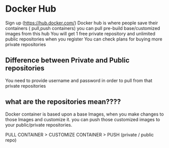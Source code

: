 # Docker Hub

Sign up (https://hub.docker.com/)
Docker hub is where people save their containers ( pull,push containers) 
you can pull pre-build base/customized images from this hub 
You will get 1 free private repository and unlimited public repositories when you register
You can check plans for buying more private repositories

## Difference between Private and Public repositories
You need to provide username and password in order to pull from that private repositories

## what are the repositories mean????

Docker container is based upon a base Images, when you make changes to those Images and customize it.
you can push those customized images to your public/private repositories.


PULL CONTAINER > CUSTOMIZE CONTAINER > PUSH (private / public repo)





